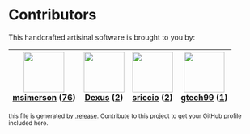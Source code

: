 # Contributors

This handcrafted artisinal software is brought to you by:

| <img height="80" src="https://avatars.githubusercontent.com/u/261635?v=4"><br><a href="https://github.com/msimerson">msimerson</a> (<a href="https://github.com/haraka/haraka-plugin-elasticsearch/commits?author=msimerson">76</a>) | <img height="80" src="https://avatars.githubusercontent.com/u/1674289?v=4"><br><a href="https://github.com/Dexus">Dexus</a> (<a href="https://github.com/haraka/haraka-plugin-elasticsearch/commits?author=Dexus">2</a>) | <img height="80" src="https://avatars.githubusercontent.com/u/5239282?v=4"><br><a href="https://github.com/sriccio">sriccio</a> (<a href="https://github.com/haraka/haraka-plugin-elasticsearch/commits?author=sriccio">2</a>) | <img height="80" src="https://avatars.githubusercontent.com/u/15035337?v=4"><br><a href="https://github.com/gtech99">gtech99</a> (<a href="https://github.com/haraka/haraka-plugin-elasticsearch/commits?author=gtech99">1</a>) |
| :----------------------------------------------------------------------------------------------------------------------------------------------------------------------------------------------------------------------------------: | :----------------------------------------------------------------------------------------------------------------------------------------------------------------------------------------------------------------------: | :----------------------------------------------------------------------------------------------------------------------------------------------------------------------------------------------------------------------------: | :-----------------------------------------------------------------------------------------------------------------------------------------------------------------------------------------------------------------------------: |

<sub>this file is generated by [.release](https://github.com/msimerson/.release).
Contribute to this project to get your GitHub profile included here.</sub>
